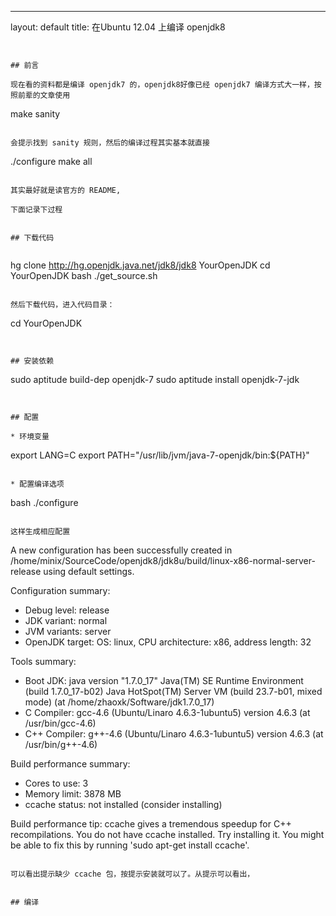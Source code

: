 ---
layout: default
title: 在Ubuntu 12.04 上编译 openjdk8
```


## 前言

现在看的资料都是编译 openjdk7 的，openjdk8好像已经 openjdk7 编译方式大一样，按照前辈的文章使用 

```
make sanity
```

会提示找到 sanity 规则，然后的编译过程其实基本就直接 

```
./configure
make all
```

其实最好就是读官方的 README,

下面记录下过程


## 下载代码 


```
hg clone http://hg.openjdk.java.net/jdk8/jdk8 YourOpenJDK 
cd YourOpenJDK 
bash ./get_source.sh
```

然后下载代码，进入代码目录：

```
cd YourOpenJDK
```


## 安装依赖 

```
sudo aptitude build-dep openjdk-7 
sudo aptitude install openjdk-7-jdk
```


## 配置 

* 环境变量 

```
export LANG=C 
export PATH="/usr/lib/jvm/java-7-openjdk/bin:${PATH}"
```

* 配置编译选项

```
bash ./configure
```

这样生成相应配置

```
A new configuration has been successfully created in
/home/minix/SourceCode/openjdk8/jdk8u/build/linux-x86-normal-server-release
using default settings.

Configuration summary:
* Debug level:    release
* JDK variant:    normal
* JVM variants:   server
* OpenJDK target: OS: linux, CPU architecture: x86, address length: 32

Tools summary:
* Boot JDK:       java version "1.7.0_17" Java(TM) SE Runtime Environment (build 1.7.0_17-b02) Java HotSpot(TM) Server VM (build 23.7-b01, mixed mode)  (at /home/zhaoxk/Software/jdk1.7.0_17)
* C Compiler:     gcc-4.6 (Ubuntu/Linaro 4.6.3-1ubuntu5) version 4.6.3 (at /usr/bin/gcc-4.6)
* C++ Compiler:   g++-4.6 (Ubuntu/Linaro 4.6.3-1ubuntu5) version 4.6.3 (at /usr/bin/g++-4.6)

Build performance summary:
* Cores to use:   3
* Memory limit:   3878 MB
* ccache status:  not installed (consider installing)

Build performance tip: ccache gives a tremendous speedup for C++ recompilations.
You do not have ccache installed. Try installing it.
You might be able to fix this by running 'sudo apt-get install ccache'.
```

可以看出提示缺少 ccache 包，按提示安装就可以了。从提示可以看出，


## 编译
